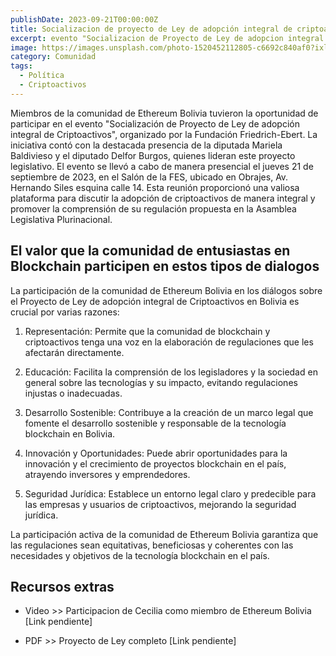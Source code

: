 ```yaml
---
publishDate: 2023-09-21T00:00:00Z
title: Socializacion de proyecto de Ley de adopción integral de criptoactivos
excerpt: evento "Socializacion de Proyecto de Ley de adopcion integral de Criptoactivos", organizado por la Fundacion Friedrich-Ebert
image: https://images.unsplash.com/photo-1520452112805-c6692c840af0?ixlib=rb-4.0.3&ixid=M3wxMjA3fDB8MHxwaG90by1wYWdlfHx8fGVufDB8fHx8fA%3D%3D&auto=format&fit=crop&w=2070&q=80
category: Comunidad
tags:
  - Política
  - Criptoactivos
---
```


Miembros de la comunidad de Ethereum Bolivia tuvieron la oportunidad de participar en el evento "Socialización de Proyecto de Ley de adopción integral de Criptoactivos", organizado por la Fundación Friedrich-Ebert. La iniciativa contó con la destacada presencia de la diputada Mariela Baldivieso y el diputado Delfor Burgos, quienes lideran este proyecto legislativo. El evento se llevó a cabo de manera presencial el jueves 21 de septiembre de 2023, en el Salón de la FES, ubicado en Obrajes, Av. Hernando Siles esquina calle 14. Esta reunión proporcionó una valiosa plataforma para discutir la adopción de criptoactivos de manera integral y promover la comprensión de su regulación propuesta en la Asamblea Legislativa Plurinacional.

## El valor que la comunidad de entusiastas en Blockchain participen en estos tipos de dialogos

La participación de la comunidad de Ethereum Bolivia en los diálogos sobre el Proyecto de Ley de adopción integral de Criptoactivos en Bolivia es crucial por varias razones:

1. Representación: Permite que la comunidad de blockchain y criptoactivos tenga una voz en la elaboración de regulaciones que les afectarán directamente.

2. Educación: Facilita la comprensión de los legisladores y la sociedad en general sobre las tecnologías y su impacto, evitando regulaciones injustas o inadecuadas.

3. Desarrollo Sostenible: Contribuye a la creación de un marco legal que fomente el desarrollo sostenible y responsable de la tecnología blockchain en Bolivia.

4. Innovación y Oportunidades: Puede abrir oportunidades para la innovación y el crecimiento de proyectos blockchain en el país, atrayendo inversores y emprendedores.

5. Seguridad Jurídica: Establece un entorno legal claro y predecible para las empresas y usuarios de criptoactivos, mejorando la seguridad jurídica.

La participación activa de la comunidad de Ethereum Bolivia garantiza que las regulaciones sean equitativas, beneficiosas y coherentes con las necesidades y objetivos de la tecnología blockchain en el país.
## Recursos extras

- Video >> Participacion de Cecilia como miembro de Ethereum Bolivia [Link pendiente]

- PDF >> Proyecto de Ley completo  [Link pendiente]
